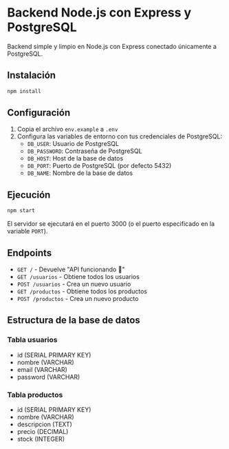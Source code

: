# Backend Node.js con Express y PostgreSQL

Backend simple y limpio en Node.js con Express conectado únicamente a PostgreSQL.

## Instalación

```bash
npm install
```

## Configuración

1. Copia el archivo `env.example` a `.env`
2. Configura las variables de entorno con tus credenciales de PostgreSQL:
   - `DB_USER`: Usuario de PostgreSQL
   - `DB_PASSWORD`: Contraseña de PostgreSQL
   - `DB_HOST`: Host de la base de datos
   - `DB_PORT`: Puerto de PostgreSQL (por defecto 5432)
   - `DB_NAME`: Nombre de la base de datos

## Ejecución

```bash
npm start
```

El servidor se ejecutará en el puerto 3000 (o el puerto especificado en la variable `PORT`).

## Endpoints

- `GET /` - Devuelve "API funcionando 🚀"
- `GET /usuarios` - Obtiene todos los usuarios
- `POST /usuarios` - Crea un nuevo usuario
- `GET /productos` - Obtiene todos los productos
- `POST /productos` - Crea un nuevo producto

## Estructura de la base de datos

### Tabla usuarios
- id (SERIAL PRIMARY KEY)
- nombre (VARCHAR)
- email (VARCHAR)
- password (VARCHAR)

### Tabla productos
- id (SERIAL PRIMARY KEY)
- nombre (VARCHAR)
- descripcion (TEXT)
- precio (DECIMAL)
- stock (INTEGER)
